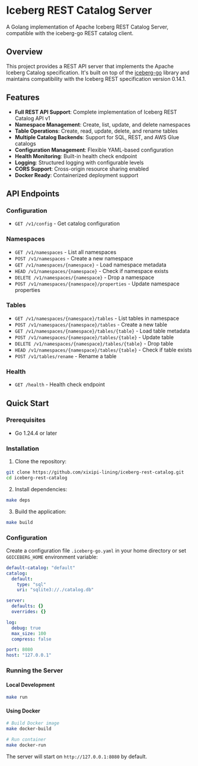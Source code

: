 # Iceberg REST Catalog Server

A Golang implementation of Apache Iceberg REST Catalog Server, compatible with the iceberg-go REST catalog client.

## Overview

This project provides a REST API server that implements the Apache Iceberg Catalog specification. It's built on top of the [iceberg-go](https://github.com/apache/iceberg-go) library and maintains compatibility with the Iceberg REST specification version 0.14.1.

## Features

- **Full REST API Support**: Complete implementation of Iceberg REST Catalog API v1
- **Namespace Management**: Create, list, update, and delete namespaces
- **Table Operations**: Create, read, update, delete, and rename tables
- **Multiple Catalog Backends**: Support for SQL, REST, and AWS Glue catalogs
- **Configuration Management**: Flexible YAML-based configuration
- **Health Monitoring**: Built-in health check endpoint
- **Logging**: Structured logging with configurable levels
- **CORS Support**: Cross-origin resource sharing enabled
- **Docker Ready**: Containerized deployment support

## API Endpoints

### Configuration

- `GET /v1/config` - Get catalog configuration

### Namespaces

- `GET /v1/namespaces` - List all namespaces
- `POST /v1/namespaces` - Create a new namespace
- `GET /v1/namespaces/{namespace}` - Load namespace metadata
- `HEAD /v1/namespaces/{namespace}` - Check if namespace exists
- `DELETE /v1/namespaces/{namespace}` - Drop a namespace
- `POST /v1/namespaces/{namespace}/properties` - Update namespace properties

### Tables

- `GET /v1/namespaces/{namespace}/tables` - List tables in namespace
- `POST /v1/namespaces/{namespace}/tables` - Create a new table
- `GET /v1/namespaces/{namespace}/tables/{table}` - Load table metadata
- `POST /v1/namespaces/{namespace}/tables/{table}` - Update table
- `DELETE /v1/namespaces/{namespace}/tables/{table}` - Drop table
- `HEAD /v1/namespaces/{namespace}/tables/{table}` - Check if table exists
- `POST /v1/tables/rename` - Rename a table

### Health

- `GET /health` - Health check endpoint

## Quick Start

### Prerequisites

- Go 1.24.4 or later

### Installation

1. Clone the repository:

```bash
git clone https://github.com/xixipi-lining/iceberg-rest-catalog.git
cd iceberg-rest-catalog
```

2. Install dependencies:

```bash
make deps
```

3. Build the application:

```bash
make build
```

### Configuration

Create a configuration file `.iceberg-go.yaml` in your home directory or set `GOICEBERG_HOME` environment variable:

```yaml
default-catalog: "default"
catalog:
  default:
    type: "sql"
    uri: "sqlite3://./catalog.db"

server:
  defaults: {}
  overrides: {}

log:
  debug: true
  max_size: 100
  compress: false

port: 8080
host: "127.0.0.1"
```

### Running the Server

#### Local Development

```bash
make run
```

#### Using Docker

```bash
# Build Docker image
make docker-build

# Run container
make docker-run
```

The server will start on `http://127.0.0.1:8080` by default.
